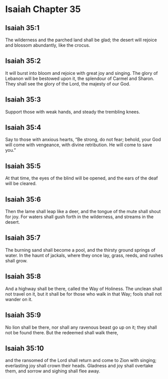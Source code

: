 # Isaiah Chapter 35

## Isaiah 35:1
The wilderness and the parched land shall be glad; the desert will rejoice and blossom abundantly, like the crocus.

## Isaiah 35:2
It will burst into bloom and rejoice with great joy and singing. The glory of Lebanon will be bestowed upon it, the splendour of Carmel and Sharon. They shall see the glory of the Lord, the majesty of our God.

## Isaiah 35:3
Support those with weak hands, and steady the trembling knees.

## Isaiah 35:4
Say to those with anxious hearts, “Be strong, do not fear; behold, your God will come with vengeance, with divine retribution. He will come to save you.”

## Isaiah 35:5
At that time, the eyes of the blind will be opened, and the ears of the deaf will be cleared.

## Isaiah 35:6
Then the lame shall leap like a deer, and the tongue of the mute shall shout for joy. For waters shall gush forth in the wilderness, and streams in the desert.

## Isaiah 35:7
The burning sand shall become a pool, and the thirsty ground springs of water. In the haunt of jackals, where they once lay, grass, reeds, and rushes shall grow.

## Isaiah 35:8
And a highway shall be there, called the Way of Holiness. The unclean shall not travel on it, but it shall be for those who walk in that Way; fools shall not wander on it.

## Isaiah 35:9
No lion shall be there, nor shall any ravenous beast go up on it; they shall not be found there. But the redeemed shall walk there,

## Isaiah 35:10
and the ransomed of the Lord shall return and come to Zion with singing; everlasting joy shall crown their heads. Gladness and joy shall overtake them, and sorrow and sighing shall flee away.
